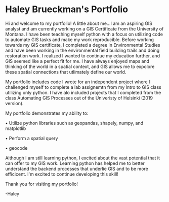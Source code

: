 # Haley Brueckman's Portfolio
Hi and welcome to my portfolio! A little about me...I am an aspiring GIS analyst and am currently working on a GIS Certificate from the University of Montana. I have been teaching myself python with a focus on utilizing code to automate GIS tasks and make my work reproducible. Before working towards my GIS certificate, I completed a degree in Environmental Studies and have been working in the environmental field building trails and doing restoration work. I realized I wanted to continue my education further, and GIS seemed like a perfect fit for me. I have always enjoyed maps and thinking of the world in a spatial context, and GIS allows me to expolore these spatial connections that utlimately define our world. 

My portfolio includes code I wrote for an independent project where I challenged myself to complete a lab assignemtn from my Intro to GIS class utilizing only python. I have alo included projects that I completed from the class Automating GIS Processes out of the Univeristy of Helsinki (2019 version). 

My portfolio demonstrates my ability to:

•	Utilize python libraries such as geopandas, shapely, numpy, and matplotlib
  
• Perform a spatial query

•	geocode 


Although I am still learning python, I excited about the vast potential that it can offer to my GIS work. Learning python has helped me to better understand the backend processes that underlie GIS and to be more efficicent. I'm excited to continue developing this skill!

Thank you for visiting my portfolio!

-Haley 
